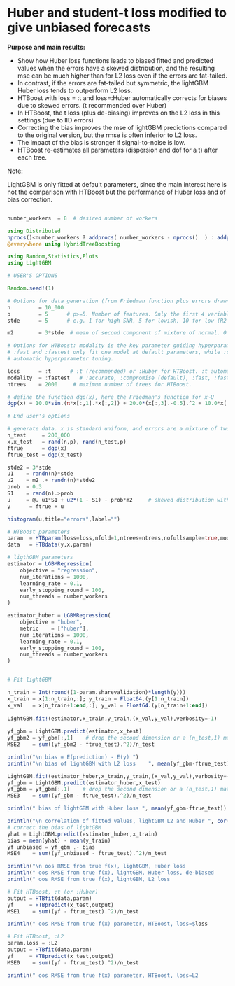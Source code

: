 # Huber and student-t loss modified to give unbiased forecasts

**Purpose and main results:**

- Show how Huber loss functions leads to biased fitted and predicted values when the errors have a skewed distribution,
  and the resulting mse can be much higher than for L2 loss even if the errors are fat-tailed.
- In contrast, if the errors are fat-tailed but symmetric, the lightGBM Huber loss tends to outperform L2 loss.
- HTBoost with loss = :t and loss=:Huber automatically corrects for biases due to skewed errors. (t recommended over Huber)
- In HTBoost, the t loss (plus de-biasing) improves on the L2 loss in this settings (due to IID errors) 
- Correcting the bias improves the mse of lightGBM predictions compared to the original version, but
  the rmse is often inferior to L2 loss. 
- The impact of the bias is stronger if signal-to-noise is low. 
- HTBoost re-estimates all parameters (dispersion and dof for a t) after each tree.  

Note:

LightGBM is only fitted at default parameters, since the main interest here is not the comparison with HTBoost but 
the performance of Huber loss and of bias correction. 

```julia 

number_workers  = 8  # desired number of workers

using Distributed
nprocs()<number_workers ? addprocs( number_workers - nprocs()  ) : addprocs(0)
@everywhere using HybridTreeBoosting

using Random,Statistics,Plots
using LightGBM

# USER'S OPTIONS 

Random.seed!(1)

# Options for data generation (from Friedman function plus errors drawn from a mixture of two Gaussian) 
n         = 10_000
p         = 5      # p>=5. Number of features. Only the first 4 variables are used in the function f(x) below 
stde      = 5      # e.g. 1 for high SNR, 5 for lowish, 10 for low (R2 around 4%) 

m2        = 3*stde  # mean of second component of mixture of normal. 0 for symmetric fat tails, 3*stde for skewed

# Options for HTBoost: modality is the key parameter guiding hyperparameter tuning and learning rate.
# :fast and :fastest only fit one model at default parameters, while :compromise and :accurate perform
# automatic hyperparameter tuning. 

loss      = :t      # :t (recommended) or :Huber for HTBoost. :t automatically estimates degrees of freedom and can recover a Gaussian 
modality  = :fastest   # :accurate, :compromise (default), :fast, :fastest
ntrees    = 2000     # maximum number of trees for HTBoost. 

# define the function dgp(x), here the Friedman's function for x~U  
dgp(x) = 10.0*sin.(π*x[:,1].*x[:,2]) + 20.0*(x[:,3].-0.5).^2 + 10.0*x[:,4] + 5.0*x[:,5]

# End user's options 

# generate data. x is standard uniform, and errors are a mixture of two normals, with right skew
n_test     = 200_000
x,x_test   = rand(n,p), rand(n_test,p)
ftrue      = dgp(x)
ftrue_test = dgp(x_test)

stde2 = 3*stde
u1    = randn(n)*stde
u2    = m2 .+ randn(n)*stde2
prob  = 0.3
S1    = rand(n).>prob 
u     = @. u1*S1 + u2*(1 - S1) - prob*m2     # skewed distribution with zero mean  
y      = ftrue + u

histogram(u,title="errors",label="")

# HTBoost parameters
param  = HTBparam(loss=loss,nfold=1,ntrees=ntrees,nofullsample=true,modality=modality,verbose=:Off)
data   = HTBdata(y,x,param)

# ligthGBM parameters 
estimator = LGBMRegression(
    objective = "regression",
    num_iterations = 1000,
    learning_rate = 0.1,
    early_stopping_round = 100,
    num_threads = number_workers
)

estimator_huber = LGBMRegression(
    objective = "huber",
    metric    = ["huber"],
    num_iterations = 1000,
    learning_rate = 0.1,
    early_stopping_round = 100,
    num_threads = number_workers
)


# Fit lightGBM 

n_train = Int(round((1-param.sharevalidation)*length(y)))
x_train = x[1:n_train,:]; y_train = Float64.(y[1:n_train])
x_val   = x[n_train+1:end,:]; y_val = Float64.(y[n_train+1:end])
    
LightGBM.fit!(estimator,x_train,y_train,(x_val,y_val),verbosity=-1)
    
yf_gbm = LightGBM.predict(estimator,x_test)
yf_gbm2 = yf_gbm[:,1]    # drop the second dimension or a (n_test,1) matrix 
MSE2    = sum((yf_gbm2 - ftrue_test).^2)/n_test

println("\n bias = E(prediction) - E(y) ")
println("\n bias of lightGBM with L2 loss    ", mean(yf_gbm-ftrue_test))

LightGBM.fit!(estimator_huber,x_train,y_train,(x_val,y_val),verbosity=-1)
yf_gbm = LightGBM.predict(estimator_huber,x_test)
yf_gbm = yf_gbm[:,1]    # drop the second dimension or a (n_test,1) matrix 
MSE3    = sum((yf_gbm - ftrue_test).^2)/n_test

println(" bias of lightGBM with Huber loss ", mean(yf_gbm-ftrue_test))

println("\n correlation of fitted values, lightGBM L2 and Huber ", cor(yf_gbm,yf_gbm2))
# correct the bias of lightGBM 
yhat = LightGBM.predict(estimator_huber,x_train)
bias = mean(yhat) - mean(y_train)
yf_unbiased = yf_gbm .- bias 
MSE4    = sum((yf_unbiased - ftrue_test).^2)/n_test

println("\n oos RMSE from true f(x), lightGBM, Huber loss                    ", sqrt(MSE3) )
println(" oos RMSE from true f(x), lightGBM, Huber loss, de-biased         ", sqrt(MSE4) )
println(" oos RMSE from true f(x), lightGBM, L2 loss                       ", sqrt(MSE2) )

# Fit HTBoost, :t (or :Huber) 
output = HTBfit(data,param)
yf     = HTBpredict(x_test,output)  
MSE1    = sum((yf - ftrue_test).^2)/n_test

println(" oos RMSE from true f(x) parameter, HTBoost, loss=$loss            ", sqrt(MSE1) )

# Fit HTBoost, :L2 
param.loss = :L2 
output = HTBfit(data,param)
yf     = HTBpredict(x_test,output)  
MSE0    = sum((yf - ftrue_test).^2)/n_test

println(" oos RMSE from true f(x) parameter, HTBoost, loss=L2           ", sqrt(MSE0) )

```